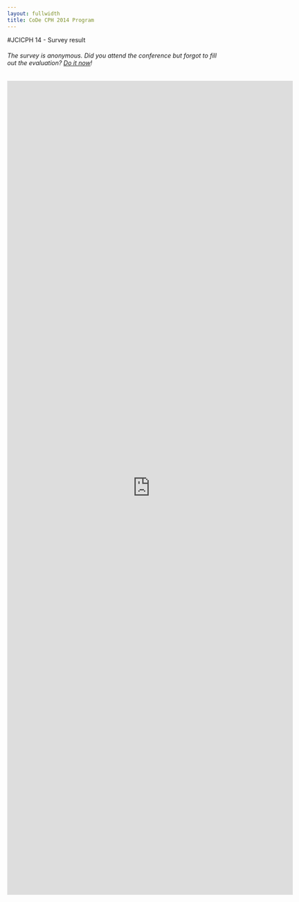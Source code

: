 ```yaml
---
layout: fullwidth
title: CoDe CPH 2014 Program
---
```

#JCICPH 14 - Survey result

###### The survey is anonymous. Did you attend the conference but forgot to fill out the evaluation? [Do it now](/program/eval.html)!



<iframe src="https://docs.google.com/a/praqma.net/forms/d/1LjjuQ5iJuLh8OZurm4LFWUOxfUXoGEDXfhVSRsiiWWs/viewanalytics" width="660" height="1880" frameborder="0" marginheight="0" marginwidth="0">Loading...</iframe>